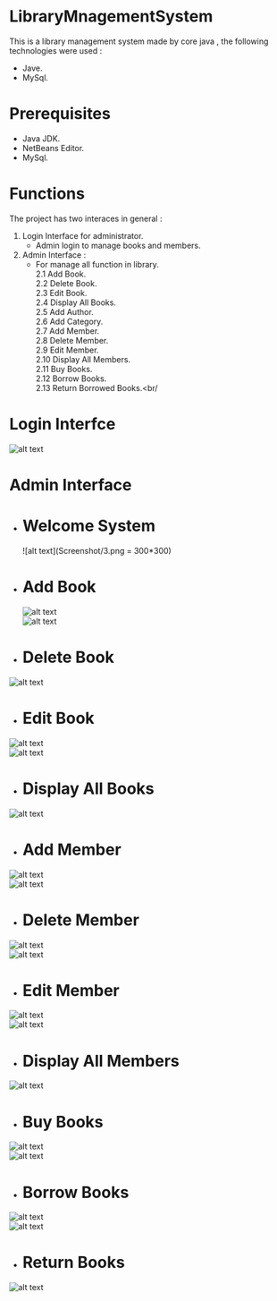 # LibraryMnagementSystem
This is a library management system made by core java , the following technologies were used :
- Jave.
- MySql.
# Prerequisites
- Java JDK.
- NetBeans Editor.
- MySql.

# Functions
The project has two interaces in general : 
1. Login Interface for administrator.
   - Admin login to manage books and members.
2. Admin Interface : 
   * For manage all function in library. <br/>
         2.1 Add Book.<br/>
         2.2 Delete Book.<br/>
         2.3 Edit Book.<br/>
         2.4 Display All Books.<br/>
         2.5 Add Author.<br/>
         2.6 Add Category.<br/>
         2.7 Add Member.<br/>
         2.8 Delete Member.<br/>
         2.9 Edit Member.<br/>
         2.10 Display All Members.<br/>
         2.11 Buy Books.<br/>
         2.12 Borrow Books.<br/>
         2.13 Return Borrowed Books.<br/
  
  # Login Interfce
  ![alt text](Screenshot/2.png)
  
  # Admin Interface
   * # Welcome System<br/>
     ![alt text](Screenshot/3.png = 300*300)<br/>
    
   * # Add Book<br/>
     ![alt text](Screenshot/5.png)<br/>
     ![alt text](Screenshot/11.png)<br/>
    
   * # Delete Book<br/>
   ![alt text](Screenshot/19.png)<br/>
   
   * # Edit Book<br/>
   ![alt text](Screenshot/12.png)<br/>
   ![alt text](Screenshot/17.png)<br/>
   
   * # Display All Books<br/>
   ![alt text](Screenshot/21.png)<br/>
   
   * # Add Member<br/>
   ![alt text](Screenshot/25.png)<br/>
   ![alt text](Screenshot/26.png)<br/>
   
   * # Delete Member<br/>
   ![alt text](Screenshot/33.png)<br/>
   ![alt text](Screenshot/36.png)<br/>
   
   * # Edit Member<br/>
   ![alt text](Screenshot/31.png)<br/>
   ![alt text](Screenshot/27.png)<br/>
   
   * # Display All Members<br/>
   ![alt text](Screenshot/37.png)<br/>
   
   * # Buy Books<br/>
   ![alt text](Screenshot/39.png)<br/>
   ![alt text](Screenshot/40.png)<br/>
   
   * # Borrow Books<br/>
   ![alt text](Screenshot/43.png)<br/>
   ![alt text](Screenshot/45.png)<br/>
   
   * # Return Books<br/>
   ![alt text](Screenshot/47.png)<br/>

